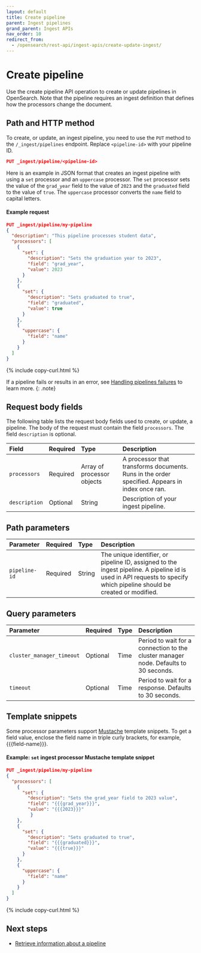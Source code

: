 ```yaml
---
layout: default
title: Create pipeline
parent: Ingest pipelines
grand_parent: Ingest APIs
nav_order: 10
redirect_from:
  - /opensearch/rest-api/ingest-apis/create-update-ingest/
---
```


# Create pipeline

Use the create pipeline API operation to create or update pipelines in OpenSearch. Note that the pipeline requires an ingest definition that defines how the processors change the document. 

## Path and HTTP method

To create, or update, an ingest pipeline, you need to use the `PUT` method to the `/_ingest/pipelines` endpoint. Replace `<pipeline-id>` with your pipeline ID.

```json
PUT _ingest/pipeline/<pipeline-id>
```

Here is an example in JSON format that creates an ingest pipeline with using a `set` processor and an `uppercase` processor. The `set` processor sets the value of the `grad_year` field to the value of `2023` and the `graduated` field to the value of `true`. The `uppercase` processor converts the `name` field to capital letters.

#### Example request

```json
PUT _ingest/pipeline/my-pipeline
{
  "description": "This pipeline processes student data",
  "processors": [
    {
      "set": {
        "description": "Sets the graduation year to 2023",
        "field": "grad_year",
        "value": 2023
      }
    },
    {
      "set": {
        "description": "Sets graduated to true",
        "field": "graduated",
        "value": true
      }
    },
    {
      "uppercase": {
        "field": "name"
      }
    }
  ]
}
```
{% include copy-curl.html %}

If a pipeline fails or results in an error, see [Handling pipelines failures]({{site.url}}{{site.baseurl}}/api-reference/ingest-apis/pipeline-failures/) to learn more.
{: .note}

## Request body fields

The following table lists the request body fields used to create, or update, a pipeline. The body of the request must contain the field `processors`. The field `description` is optional. 

Field | Required | Type | Description
:--- | :--- | :--- | :---
`processors` | Required | Array of processor objects | A processor that transforms documents. Runs in the order specified. Appears in index once ran.
`description` | Optional | String | Description of your ingest pipeline. 

## Path parameters

Parameter | Required | Type | Description
:--- | :--- | :--- | :---
`pipeline-id` | Required | String | The unique identifier, or pipeline ID, assigned to the ingest pipeline. A pipeline id is used in API requests to specify which pipeline should be created or modified.

## Query parameters

Parameter | Required | Type | Description
:--- | :--- | :--- | :---
`cluster_manager_timeout` | Optional | Time | Period to wait for a connection to the cluster manager node. Defaults to 30 seconds.
`timeout` | Optional | Time | Period to wait for a response. Defaults to 30 seconds. 

## Template snippets

Some processor parameters support [Mustache](https://mustache.github.io/) template snippets. To get a field value, enclose the field name in triple curly brackets, for example, {{{field-name}}}.


#### Example: `set` ingest processor Mustache template snippet

```json
PUT _ingest/pipeline/my-pipeline
{
  "processors": [
    {
      "set": {
        "description": "Sets the grad_year field to 2023 value",
        "field": "{{{grad_year}}}",
        "value": "{{{2023}}}"
         }
    },
    {
      "set": {
        "description": "Sets graduated to true",
        "field": "{{{graduated}}}",
        "value": "{{{true}}}"
      }
    },
    {
      "uppercase": {
        "field": "name"
      }
    }
  ]
}
```
{% include copy-curl.html %}

## Next steps

- [Retrieve information about a pipeline]({{site.url}}{{site.baseurl}}/api-reference/ingest-apis/get-ingest/)
